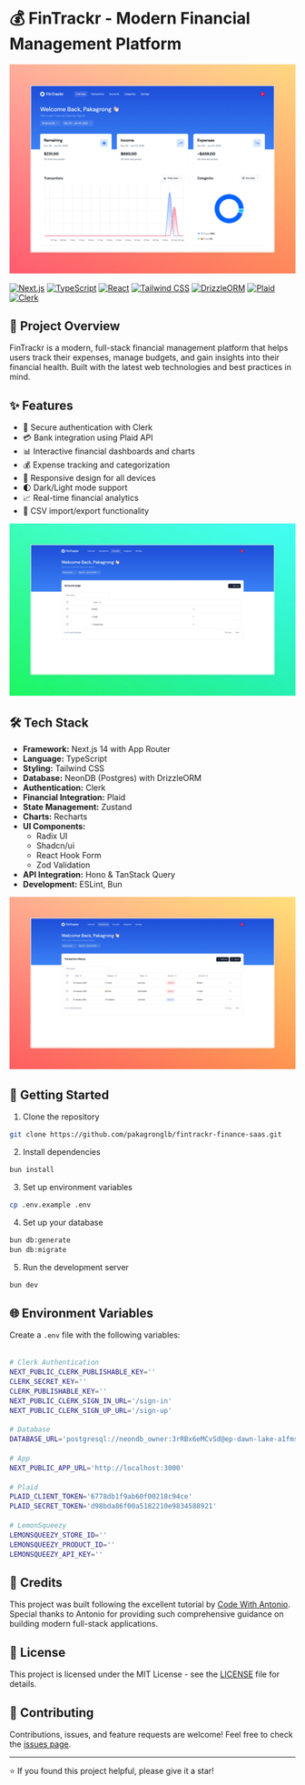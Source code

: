 # 💰 FinTrackr - Modern Financial Management Platform

![banner](./public/overview.jpeg)

[![Next.js](https://img.shields.io/badge/Next.js-14.2.3-black?style=for-the-badge&logo=next.js)](https://nextjs.org/)
[![TypeScript](https://img.shields.io/badge/TypeScript-5-blue?style=for-the-badge&logo=typescript)](https://www.typescriptlang.org/)
[![React](https://img.shields.io/badge/React-18-blue?style=for-the-badge&logo=react)](https://reactjs.org/)
[![Tailwind CSS](https://img.shields.io/badge/Tailwind_CSS-3.4-38B2AC?style=for-the-badge&logo=tailwind-css)](https://tailwindcss.com/)
[![DrizzleORM](https://img.shields.io/badge/DrizzleORM-0.30-green?style=for-the-badge)](https://orm.drizzle.team/)
[![Plaid](https://img.shields.io/badge/Plaid-Integrated-success?style=for-the-badge)](https://plaid.com/)
[![Clerk](https://img.shields.io/badge/Clerk-Authentication-purple?style=for-the-badge)](https://clerk.dev/)

## 🌟 Project Overview

FinTrackr is a modern, full-stack financial management platform that helps users track their expenses, manage budgets, and gain insights into their financial health. Built with the latest web technologies and best practices in mind.

## ✨ Features

- 🔐 Secure authentication with Clerk
- 💳 Bank integration using Plaid API
- 📊 Interactive financial dashboards and charts
- 💰 Expense tracking and categorization
- 📱 Responsive design for all devices
- 🌓 Dark/Light mode support
- 📈 Real-time financial analytics
- 🔄 CSV import/export functionality

![account-overview](./public/account-page.jpeg)

## 🛠️ Tech Stack

- **Framework:** Next.js 14 with App Router
- **Language:** TypeScript
- **Styling:** Tailwind CSS
- **Database:** NeonDB (Postgres) with DrizzleORM
- **Authentication:** Clerk
- **Financial Integration:** Plaid
- **State Management:** Zustand
- **Charts:** Recharts
- **UI Components:** 
  - Radix UI
  - Shadcn/ui
  - React Hook Form
  - Zod Validation
- **API Integration:** Hono & TanStack Query
- **Development:** ESLint, Bun

![transaction-page](./public/transaction-page.jpeg)

## 🚀 Getting Started

1. Clone the repository
```bash
git clone https://github.com/pakagronglb/fintrackr-finance-saas.git
```

2. Install dependencies
```bash
bun install
```

3. Set up environment variables
```bash
cp .env.example .env
```

4. Set up your database
```bash
bun db:generate
bun db:migrate
```

5. Run the development server
```bash
bun dev
```

## 🌐 Environment Variables

Create a `.env` file with the following variables:
```bash

# Clerk Authentication
NEXT_PUBLIC_CLERK_PUBLISHABLE_KEY=''
CLERK_SECRET_KEY=''
CLERK_PUBLISHABLE_KEY=''
NEXT_PUBLIC_CLERK_SIGN_IN_URL='/sign-in'
NEXT_PUBLIC_CLERK_SIGN_UP_URL='/sign-up'

# Database
DATABASE_URL='postgresql://neondb_owner:3rRBx6eMCvSd@ep-dawn-lake-a1fmsx2p.ap-southeast-1.aws.neon.tech/neondb?sslmode=require'

# App
NEXT_PUBLIC_APP_URL='http://localhost:3000'

# Plaid
PLAID_CLIENT_TOKEN='6778db1f9ab60f00218c94ce'
PLAID_SECRET_TOKEN='d98bda86f00a5182210e9834588921'

# LemonSqueezy
LEMONSQUEEZY_STORE_ID=''
LEMONSQUEEZY_PRODUCT_ID=''
LEMONSQUEEZY_API_KEY=''
```

## 📝 Credits

This project was built following the excellent tutorial by [Code With Antonio](https://www.youtube.com/watch?v=N_uNKAus0II). Special thanks to Antonio for providing such comprehensive guidance on building modern full-stack applications.

## 📄 License

This project is licensed under the MIT License - see the [LICENSE](LICENSE) file for details.

## 🤝 Contributing

Contributions, issues, and feature requests are welcome! Feel free to check the [issues page](issues).

---

⭐️ If you found this project helpful, please give it a star!
